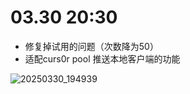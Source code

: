 # 03.30 20:30
- 修复掉试用的问题（次数降为50）
- 适配curs0r pool 推送本地客户端的功能

![20250330_194939](https://github.com/user-attachments/assets/83e67f2f-9b7a-4f7f-9761-c3ec4c7d5734)

